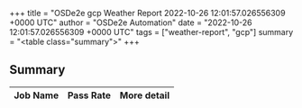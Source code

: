 +++
title = "OSDe2e gcp Weather Report 2022-10-26 12:01:57.026556309 +0000 UTC"
author = "OSDe2e Automation"
date = "2022-10-26 12:01:57.026556309 +0000 UTC"
tags = ["weather-report", "gcp"]
summary = "<table class=\"summary\"></table>"
+++
## Summary

| Job Name | Pass Rate | More detail |
|----------|-----------|-------------|




